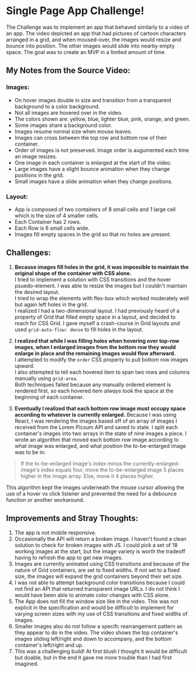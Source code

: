 # Single Page App Challenge!

The Challenge was to implement an app that behaved similarly to a video of an app. The video depicted an app that had pictures of cartoon characters arranged in a grid, and when moused-over, the images would resize and bounce into position. The other images would slide into nearby empty space. The goal was to create an MVP in a limited amount of time.

## My Notes from the Source Video:

### Images: 
* On hover images double in size and transition from a transparent background to a color background.
* Not all images are hovered over in the video.
* The colors shown are: yellow, blue, lighter blue, pink, orange, and green.
* Some images share a background color.
* Images resume normal size when mouse leaves.
* Images can cross between the top row and bottom row of their container.
* Order of images is not preserved. Image order is augumented each time an image resizes.
* One image in each container is enlarged at the start of the video.
* Large images have a slight bounce animation when they change positions in the grid.
* Small images have a slide animation when they change positions.

### Layout:
* App is composed of two containers of 8 small cells and 1 large cell which is the size of 4 smaller cells.
* Each Container has 2 rows.
* Each Row is 6 small cells wide.
* Images fill empty spaces in the grid so that no holes are present.

## Challenges:

1. **Because images fill holes in the grid, it was impossible to maintain the original shape of the container with CSS alone.**  
  I tried to implement a solution with CSS transitions and the hover psuedo-element. I was able to resize the images but I couldn't maintain the desired layout.  
  I tried to wrap the elements with flex-box which worked moderately well but again left holes in the grid.  
  I realized I had a two-dimensional layout. I had previously heard of a property of Grid that filled empty space in a layout, and decided to reach for CSS Grid. I gave myself a crash-course in Grid layouts and used `grid-auto-flow: dense` to fill holes in the layout.  
  
1. **I realized that while I was filling holes when hovering over top-row images, when I enlarged images from the bottom row they would enlarge in place and the remaining images would flow afterward.**  
  I attempted to modify the `order` CSS property to pull bottom row images upward.  
  I also attempted to tell each hovered item to span two rows and columns manually using `grid-area`.  
  Both techniques failed because any manually ordered element is rendered first, so each hovered item _always_ took the space at the beginning of each container.  
  
1. **Eventually I realized that each bottom row image must occupy space according to whatever is currently enlarged.**
  Because I was using React, I was rendering the images based off of an array of images I received from the Lorem Picsum API and saved to state. I split each container's images into two arrays in the state of nine images a piece.
  I wrote an algorithm that moved each bottom row image according to what image was enlarged, and what position the to-be-enlarged image was to be in:
  >If the to-be-enlarged image's index minus the currently-enlarged-image's index equals four,
  > move the to-be-enlarged image 5 places higher in the image array. 
  >Else, move it 4 places higher.  
  
  This algorithm kept the images underneath the mouse cursor allowing the use of a hover vs click listener and prevented the need for a debounce function or another workaround.
  
## Improvements and Stray Thoughts:

1. The app is not mobile responsive.
1. Occasionally the API will return a broken image. I haven't found a clean solution to check for broken images with JS. I could pick a set of 18 working images at the start, but the image variety is worth the tradeoff having to refresh the app to get new images.
1. Images are currently animated using CSS transitions and because of the nature of Grid containers, are set to fixed widths. If not set to a fixed size, the images will expand the grid containers beyond their set size.
1. I was not able to attempt background color transitions because I could not find an API that returned transparent image URLs. I do not think I would have been able to animate color changes with CSS alone.
1. The App does not fill the window size like in the video. This was not explicit in the specification and would be difficult to implement for varying screen sizes with my use of CSS transitions and fixed widths of images.
1. Smaller images also do not follow a specifc rearrangement pattern as they appear to do in the video. The video shows the top container's images sliding left/right and down to accompany, and the bottom container's left/right and up.
1. This was a challenging build! At first blush I thought it would be difficult but doable, but in the end it gave me more trouble than I had first imagined.
